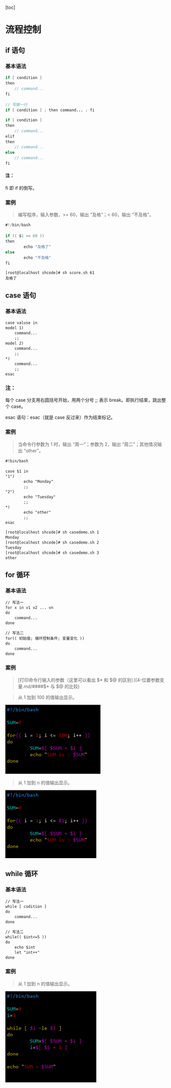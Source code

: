 [toc]

# 流程控制

## if 语句

### 基本语法

~~~java
if [ condition ]
then
	// command...
fi

// 写做一行
if [ condition ] ; then command... ; fi
~~~

~~~java
if [ condition ]
then
	// command...
elif
then 
	// command...
else
	// command...
fi
~~~

#### 注：

fi 即 if 的倒写。

### 案例

> 编写程序，输入参数，>= 60，输出 “及格”；< 60，输出 “不及格”。

~~~java
#!/bin/bash

if (( $1 >= 60 ))
then
        echo "及格了"
else
        echo "不及格"
fi
~~~

~~~
[root@localhost shcode]# sh score.sh 61
及格了
~~~

## case 语句

### 基本语法

~~~
case valuse in
model 1)
	command...
	;;
model 2)
	command...
	;;
*)
	command...
	;;
esac
~~~

### 注：

每个 case 分支用右圆括号开始，用两个分号 ;; 表示 break。即执行结束，跳出整个 case。

esac 语句：esac（就是 case 反过来）作为结束标记。

### 案例

> 当命令行参数为 1 时，输出 “周一”；参数为 2，输出 “周二”；其他情况输出 “other”。

~~~
#!bin/bash

case $1 in
"1")
        echo "Monday"
        ;;
"2")
        echo "Tuesday"
        ;;
*)
        echo "other"
        ;;
esac

~~~

~~~
[root@localhost shcode]# sh casedemo.sh 1
Monday
[root@localhost shcode]# sh casedemo.sh 2
Tuesday
[root@localhost shcode]# sh casedemo.sh 3
other
~~~

## for 循环

### 基本语法

~~~
// 写法一
for x in v1 v2 ... vn
do
	command...
done
~~~

~~~
// 写法二
for(( 初始值; 循环控制条件; 变量变化 ))
do 
	command...
done
~~~

### 案例

> [打印命令行输入的参数（这里可以看出 $* 和 $@ 的区别）](4-位置参数变量.md/####$* 与 $@ 的比较)



> 从 1 加到 100 的值输出显示。

![](img/p6.jpg)

> 从 1 加到 n 的值输出显示。

![](img/p7.jpg)

## while 循环

### 基本语法

```
// 写法一
while [ codition ]
do 
	command...
done
```

~~~
// 写法二
while(( $int<=5 ))
do
    echo $int
    let "int++"
done
~~~

### 案例

> 从 1 加到 n 的值输出显示。

![](img/p8.jpg)

